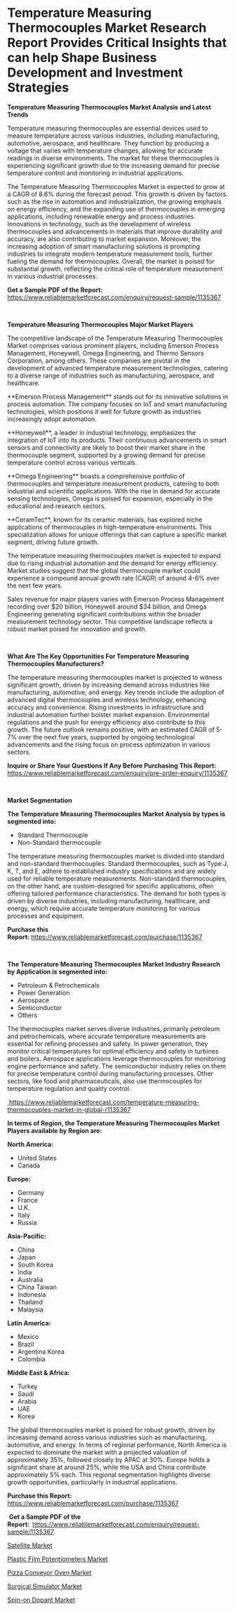 <p><h1>Temperature Measuring Thermocouples Market Research Report Provides Critical Insights that can help Shape Business Development and Investment Strategies</h1></p><p><strong>Temperature Measuring Thermocouples Market Analysis and Latest Trends</strong></p>
<p><p>Temperature measuring thermocouples are essential devices used to measure temperature across various industries, including manufacturing, automotive, aerospace, and healthcare. They function by producing a voltage that varies with temperature changes, allowing for accurate readings in diverse environments. The market for these thermocouples is experiencing significant growth due to the increasing demand for precise temperature control and monitoring in industrial applications.</p><p>The Temperature Measuring Thermocouples Market is expected to grow at a CAGR of 8.6% during the forecast period. This growth is driven by factors such as the rise in automation and industrialization, the growing emphasis on energy efficiency, and the expanding use of thermocouples in emerging applications, including renewable energy and process industries. Innovations in technology, such as the development of wireless thermocouples and advancements in materials that improve durability and accuracy, are also contributing to market expansion. Moreover, the increasing adoption of smart manufacturing solutions is prompting industries to integrate modern temperature measurement tools, further fueling the demand for thermocouples. Overall, the market is poised for substantial growth, reflecting the critical role of temperature measurement in various industrial processes.</p></p>
<p><strong>Get a Sample PDF of the Report:&nbsp;</strong> <a href="https://www.reliablemarketforecast.com/enquiry/request-sample/1135367?utm_campaign=1257&utm_medium=2&utm_source=Github&utm_content=ia&utm_term=13102024&utm_id=temperature-measuring-thermocouples">https://www.reliablemarketforecast.com/enquiry/request-sample/1135367</a></p>
<p>&nbsp;</p>
<p><strong>Temperature Measuring Thermocouples Major Market Players</strong></p>
<p><p>The competitive landscape of the Temperature Measuring Thermocouples Market comprises various prominent players, including Emerson Process Management, Honeywell, Omega Engineering, and Thermo Sensors Corporation, among others. These companies are pivotal in the development of advanced temperature measurement technologies, catering to a diverse range of industries such as manufacturing, aerospace, and healthcare.</p><p>**Emerson Process Management** stands out for its innovative solutions in process automation. The company focuses on IoT and smart manufacturing technologies, which positions it well for future growth as industries increasingly adopt automation.</p><p>**Honeywell**, a leader in industrial technology, emphasizes the integration of IoT into its products. Their continuous advancements in smart sensors and connectivity are likely to boost their market share in the thermocouple segment, supported by a growing demand for precise temperature control across various verticals.</p><p>**Omega Engineering** boasts a comprehensive portfolio of thermocouples and temperature measurement products, catering to both industrial and scientific applications. With the rise in demand for accurate sensing technologies, Omega is poised for expansion, especially in the educational and research sectors.</p><p>**CeramTec**, known for its ceramic materials, has explored niche applications of thermocouples in high-temperature environments. This specialization allows for unique offerings that can capture a specific market segment, driving future growth.</p><p>The temperature measuring thermocouples market is expected to expand due to rising industrial automation and the demand for energy efficiency. Market studies suggest that the global thermocouple market could experience a compound annual growth rate (CAGR) of around 4-6% over the next few years.</p><p>Sales revenue for major players varies with Emerson Process Management recording over $20 billion, Honeywell around $34 billion, and Omega Engineering generating significant contributions within the broader measurement technology sector. This competitive landscape reflects a robust market poised for innovation and growth.</p></p>
<p>&nbsp;</p>
<p><strong>What Are The Key Opportunities For Temperature Measuring Thermocouples Manufacturers?</strong></p>
<p><p>The temperature measuring thermocouples market is projected to witness significant growth, driven by increasing demand across industries like manufacturing, automotive, and energy. Key trends include the adoption of advanced digital thermocouples and wireless technology, enhancing accuracy and convenience. Rising investments in infrastructure and industrial automation further bolster market expansion. Environmental regulations and the push for energy efficiency also contribute to this growth. The future outlook remains positive, with an estimated CAGR of 5-7% over the next five years, supported by ongoing technological advancements and the rising focus on process optimization in various sectors.</p></p>
<p><strong>Inquire or Share Your Questions If Any Before Purchasing This Report:</strong> <a href="https://www.reliablemarketforecast.com/enquiry/pre-order-enquiry/1135367?utm_campaign=1257&utm_medium=2&utm_source=Github&utm_content=ia&utm_term=13102024&utm_id=temperature-measuring-thermocouples">https://www.reliablemarketforecast.com/enquiry/pre-order-enquiry/1135367</a></p>
<p>&nbsp;</p>
<p><strong>Market Segmentation</strong></p>
<p><strong>The Temperature Measuring Thermocouples Market Analysis by types is segmented into:</strong></p>
<p><ul><li>Standard Thermocouple</li><li>Non-Standard thermocouple</li></ul></p>
<p><p>The temperature measuring thermocouples market is divided into standard and non-standard thermocouples. Standard thermocouples, such as Type J, K, T, and E, adhere to established industry specifications and are widely used for reliable temperature measurements. Non-standard thermocouples, on the other hand, are custom-designed for specific applications, often offering tailored performance characteristics. The demand for both types is driven by diverse industries, including manufacturing, healthcare, and energy, which require accurate temperature monitoring for various processes and equipment.</p></p>
<p><strong>Purchase this Report:&nbsp;</strong><a href="https://www.reliablemarketforecast.com/purchase/1135367?utm_campaign=1257&utm_medium=2&utm_source=Github&utm_content=ia&utm_term=13102024&utm_id=temperature-measuring-thermocouples">https://www.reliablemarketforecast.com/purchase/1135367</a></p>
<p>&nbsp;</p>
<p><strong>The Temperature Measuring Thermocouples Market Industry Research by Application is segmented into:</strong></p>
<p><ul><li>Petroleum & Petrochemicals</li><li>Power Generation</li><li>Aerospace</li><li>Semiconductor</li><li>Others</li></ul></p>
<p><p>The thermocouples market serves diverse industries, primarily petroleum and petrochemicals, where accurate temperature measurements are essential for refining processes and safety. In power generation, they monitor critical temperatures for optimal efficiency and safety in turbines and boilers. Aerospace applications leverage thermocouples for monitoring engine performance and safety. The semiconductor industry relies on them for precise temperature control during manufacturing processes. Other sectors, like food and pharmaceuticals, also use thermocouples for temperature regulation and quality control.</p></p>
<p><a href="https://www.reliablemarketforecast.com/temperature-measuring-thermocouples-market-in-global-r1135367?utm_campaign=1257&utm_medium=2&utm_source=Github&utm_content=ia&utm_term=13102024&utm_id=temperature-measuring-thermocouples">&nbsp;https://www.reliablemarketforecast.com/temperature-measuring-thermocouples-market-in-global-r1135367</a></p>
<p><strong>In terms of Region, the Temperature Measuring Thermocouples Market Players available by Region are:</strong></p>
<p>
    <p> <strong> North America: </strong>
        <ul>
            <li>United States</li>
            <li>Canada</li>
        </ul>
        </p> 
    <p> <strong> Europe: </strong>
        <ul>
            <li>Germany</li>
            <li>France</li>
            <li>U.K.</li>
            <li>Italy</li>
            <li>Russia</li>
        </ul>
        </p> 
    <p> <strong> Asia-Pacific: </strong>
        <ul>
            <li>China</li>
            <li>Japan</li>
            <li>South Korea</li>
            <li>India</li>
            <li>Australia</li>
            <li>China Taiwan</li>
            <li>Indonesia</li>
            <li>Thailand</li>
            <li>Malaysia</li>
        </ul>
        </p> 
    <p> <strong> Latin America: </strong>
        <ul>
            <li>Mexico</li>
            <li>Brazil</li>
            <li>Argentina Korea</li>
            <li>Colombia</li>
        </ul>
        </p> 
    <p> <strong> Middle East & Africa: </strong>
        <ul>
            <li>Turkey</li>
            <li>Saudi</li>
            <li>Arabia</li>
            <li>UAE</li>
            <li>Korea</li>
        </ul>
    </p>
    </p>
<p><p>The global thermocouples market is poised for robust growth, driven by increasing demand across various industries such as manufacturing, automotive, and energy. In terms of regional performance, North America is expected to dominate the market with a projected valuation of approximately 35%, followed closely by APAC at 30%. Europe holds a significant share at around 25%, while the USA and China contribute approximately 5% each. This regional segmentation highlights diverse growth opportunities, particularly in industrial applications.</p></p>
<p><strong>Purchase this Report: </strong><a href="https://www.reliablemarketforecast.com/purchase/1135367?utm_campaign=1257&utm_medium=2&utm_source=Github&utm_content=ia&utm_term=13102024&utm_id=temperature-measuring-thermocouples">https://www.reliablemarketforecast.com/purchase/1135367</a></p>
<p>&nbsp;<strong>Get a Sample PDF of the Report:&nbsp;&nbsp;</strong><a href="https://www.reliablemarketforecast.com/enquiry/request-sample/1135367?utm_campaign=1257&utm_medium=2&utm_source=Github&utm_content=ia&utm_term=13102024&utm_id=temperature-measuring-thermocouples">https://www.reliablemarketforecast.com/enquiry/request-sample/1135367</a></p>
<p><strong></strong></p>
<p><p><a href="https://issuu.com/reportprime-2/docs/satellite-market-size-2030.pptx_200aa91409579d?utm_campaign=1257&utm_medium=2&utm_source=Github&utm_content=ia&utm_term=13102024&utm_id=temperature-measuring-thermocouples">Satellite Market</a></p><p><a href="https://github.com/erskinemm93/Market-Research-Report-List-1/blob/main/plastic-film-potentiometers-market.md?utm_campaign=1257&utm_medium=2&utm_source=Github&utm_content=ia&utm_term=13102024&utm_id=temperature-measuring-thermocouples">Plastic Film Potentiometers Market</a></p><p><a href="https://issuu.com/reportprime-2/docs/pizza-conveyor-oven-market-size-203_538103d682c1c3?utm_campaign=1257&utm_medium=2&utm_source=Github&utm_content=ia&utm_term=13102024&utm_id=temperature-measuring-thermocouples">Pizza Conveyor Oven Market</a></p><p><a href="https://www.linkedin.com/pulse/strategic-market-insights-global-surgical-simulator-2024-hdxle?utm_campaign=1257&utm_medium=2&utm_source=Github&utm_content=ia&utm_term=13102024&utm_id=temperature-measuring-thermocouples">Surgical Simulator Market</a></p><p><a href="https://github.com/pespeyervi/Market-Research-Report-List-1/blob/main/spin-on-dopant-market.md?utm_campaign=1257&utm_medium=2&utm_source=Github&utm_content=ia&utm_term=13102024&utm_id=temperature-measuring-thermocouples">Spin-on Dopant Market</a></p></p>